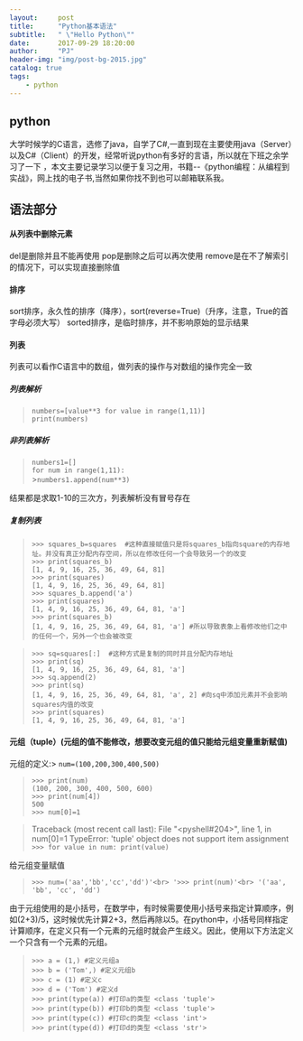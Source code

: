 ```yaml
---
layout:     post
title:      "Python基本语法"
subtitle:   " \"Hello Python\""
date:       2017-09-29 18:20:00
author:     "PJ"
header-img: "img/post-bg-2015.jpg"
catalog: true
tags:
    - python
---
```

## python
大学时候学的C语言，选修了java，自学了C#,一直到现在主要使用java（Server）以及C#（Client）的开发，经常听说python有多好的言语，所以就在下班之余学习了一下
，本文主要记录学习以便于复习之用，书籍--《python编程：从编程到实战》，网上找的电子书,当然如果你找不到也可以邮箱联系我。

## 语法部分

#### 从列表中删除元素
del是删除并且不能再使用
pop是删除之后可以再次使用
remove是在不了解索引的情况下，可以实现直接删除值

#### 排序
sort排序，永久性的排序（降序），sort(reverse=True)（升序，注意，True的首字母必须大写）
sorted排序，是临时排序，并不影响原始的显示结果

#### 列表
列表可以看作C语言中的数组，做列表的操作与对数组的操作完全一致

##### 列表解析
> `numbers=[value**3 for value in range(1,11)]`<br>
> `print(numbers)`
##### 非列表解析
>`numbers1=[]`<br>
>`for num in range(1,11):`<br>
	>`numbers1.append(num**3)`	
	
结果都是求取1-10的三次方，列表解析没有冒号存在

##### 复制列表

>`>>> squares_b=squares  #这种直接赋值只是将squares_b指向square的内存地址。并没有真正分配内存空间，所以在修改任何一个会导致另一个的改变`<br>
>`>>> print(squares_b)`<br>
>`[1, 4, 9, 16, 25, 36, 49, 64, 81]`<br>
>`>>> print(squares)`<br>
>`[1, 4, 9, 16, 25, 36, 49, 64, 81]`<br>
>`>>> squares_b.append('a')`<br>
>`>>> print(squares)`<br>
>`[1, 4, 9, 16, 25, 36, 49, 64, 81, 'a']`<br>
>`>>> print(squares_b)`<br>
>`[1, 4, 9, 16, 25, 36, 49, 64, 81, 'a'] #所以导致表象上看修改他们之中的任何一个，另外一个也会被改变`<br>


>`>>> sq=squares[:]  #这种方式是复制的同时并且分配内存地址`<br>
>`>>> print(sq)`<br>
>`[1, 4, 9, 16, 25, 36, 49, 64, 81, 'a']`<br>
>`>>> sq.append(2)`<br>
>`>>> print(sq)`<br>
>`[1, 4, 9, 16, 25, 36, 49, 64, 81, 'a', 2] #向sq中添加元素并不会影响squares内值的改变`<br>
>`>>> print(squares)`<br>
>`[1, 4, 9, 16, 25, 36, 49, 64, 81, 'a']`<br>


#### 元组（tuple）(元组的值不能修改，想要改变元组的值只能给元组变量重新赋值)

元组的定义:> `num=(100,200,300,400,500)`<br>
> `>>> print(num)`<br>
> `(100, 200, 300, 400, 500, 600)`<br>
> `>>> print(num[4])`<br>
> `500`<br>
> `>>> num[0]=1`<br>

> Traceback (most recent call last):
>  File "<pyshell#204>", line 1, in <module>
>  num[0]=1
TypeError: 'tuple' object does not support item assignment
> `>>> for value in num:
	print(value)`
	
给元组变量赋值
> `>>> num=('aa','bb','cc','dd')'<br>
> '>>> print(num)'<br>
> '('aa', 'bb', 'cc', 'dd')`<br>

由于元组使用的是小括号，在数学中，有时候需要使用小括号来指定计算顺序，例如(2+3)/5，这时候优先计算2+3，然后再除以5。在python中，小括号同样指定计算顺序，在定义只有一个元素的元组时就会产生歧义。因此，使用以下方法定义一个只含有一个元素的元组。

> `>>> a = (1,) #定义元组a `<br>
> `>>> b = ('Tom',) #定义元组b `<br>
> `>>> c = (1) #定义c `<br>
> `>>> d = ('Tom') #定义d `<br>
> `>>> print(type(a)) #打印a的类型 <class 'tuple'> `<br>
> `>>> print(type(b)) #打印b的类型 <class 'tuple'> `<br>
> `>>> print(type(c)) #打印c的类型 <class 'int'>`<br> 
> `>>> print(type(d)) #打印d的类型 <class 'str'>`<br>


